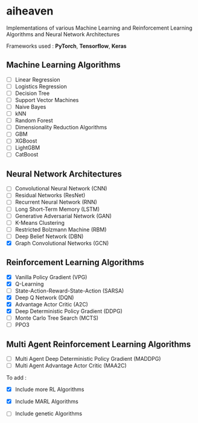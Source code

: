 # aiheaven

Implementations of various Machine Learning and Reinforcement Learning Algorithms and Neural Network Architectures

Frameworks used : **PyTorch**, **Tensorflow**, **Keras**

## Machine Learning Algorithms

- [ ] Linear Regression
- [ ] Logistics Regression
- [ ] Decision Tree
- [ ] Support Vector Machines
- [ ] Naive Bayes
- [ ] kNN
- [ ] Random Forest
- [ ] Dimensionality Reduction Algorithms
- [ ] GBM
- [ ] XGBoost
- [ ] LightGBM
- [ ] CatBoost

## Neural Network Architectures

- [ ] Convolutional Neural Network (CNN)
- [ ] Residual Networks (ResNet)
- [ ] Recurrent Neural Network (RNN)
- [ ] Long Short-Term Memory (LSTM)
- [ ] Generative Adversarial Network (GAN)
- [ ] K-Means Clustering
- [ ] Restricted Bolzmann Machine (RBM)
- [ ] Deep Belief Network (DBN)
- [x] Graph Convolutional Networks (GCN)

## Reinforcement Learning Algorithms

- [x] Vanilla Policy Gradient (VPG)
- [x] Q-Learning
- [ ] State-Action-Reward-State-Action (SARSA)
- [x] Deep Q Network (DQN)
- [x] Advantage Actor Critic (A2C)
- [x] Deep Deterministic Policy Gradient (DDPG)
- [ ] Monte Carlo Tree Search (MCTS)
- [ ] PPO3

## Multi Agent Reinforcement Learning Algorithms

- [ ] Multi Agent Deep Deterministic Policy Gradient (MADDPG)
- [ ] Multi Agent Advantage Actor Critic (MAA2C)

To add :

- [x] Include more RL Algorithms
- [x] Include MARL Algorithms
- [ ] Include genetic Algorithms


